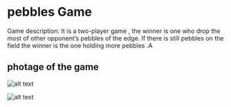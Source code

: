 # pebbles Game

Game description:
It is a two-player game , the winner is one who drop the most of other opponent’s pebbles of the edge.
If there is still pebbles on the field the winner is the one holding more pebbles .A



## photage of the game

![alt text](https://github.com/aliKatlabi/pebblesGame/blob/master/Pgame.gif)




![alt text](https://github.com/aliKatlabi/pebblesGame/blob/master/Pgame2.gif)
